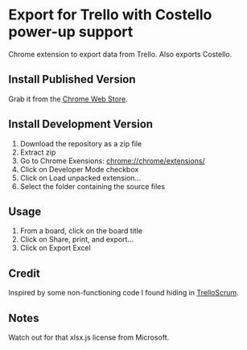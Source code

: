 Export for Trello with Costello power-up support
============

Chrome extension to export data from Trello. Also exports Costello.

Install Published Version
-------------------------
Grab it from the [Chrome Web Store](https://chrome.google.com/webstore/detail/trelloexport/nhdelomnagopgaealggpgojkhcafhnin?hl=en).


Install Development Version
---------------------------
1. Download the repository as a zip file
2. Extract zip
3. Go to Chrome Exensions: [chrome://chrome/extensions/](chrome://chrome/extensions/)
4. Click on Developer Mode checkbox
5. Click on Load unpacked extension...
6. Select the folder containing the source files

Usage
-----
1. From a board, click on the board title
2. Click on Share, print, and export...
3. Click on Export Excel

Credit
------
Inspired by some non-functioning code I found hiding in [TrelloScrum](https://github.com/Q42/TrelloScrum/).


Notes
-----
Watch out for that xlsx.js license from Microsoft.
